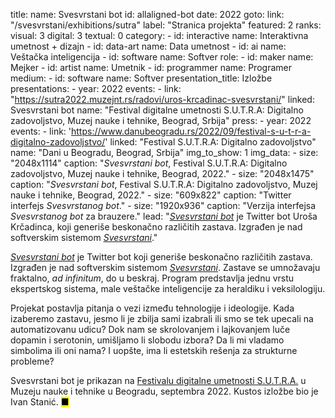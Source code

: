 title:
    name: Svesvrstani bot
id: allaligned-bot
date: 2022
goto:
    link: "/svesvrstani/exhibitions/sutra"
    label: "Stranica projekta"
featured: 2
ranks:
    visual: 3
    digital: 3
    textual: 0
category: 
    - id: interactive
      name: Interaktivna umetnost + dizajn
    - id: data-art
      name: Data umetnost
    - id: ai
      name: Veštačka inteligencija
    - id: software
      name: Softver
role:
    - id: maker
      name: Mejker
    - id: artist
      name: Umetnik
    - id: programmer
      name: Programer
medium:
    - id: software
      name: Softver
presentation_title: Izložbe
presentations:
    - year: 2022
      events:
        - link: "https://sutra2022.muzejnt.rs/radovi/uros-krcadinac-svesvrstani/"
          linked: Svesvrstani bot
          name: "Festival digitalne umetnosti S.U.T.R.A: Digitalno zadovoljstvo, Muzej nauke i tehnike, Beograd, Srbija"
press:
    - year: 2022
      events:
        - link: 'https://www.danubeogradu.rs/2022/09/festival-s-u-t-r-a-digitalno-zadovoljstvo/'
          linked: "Festival S.U.T.R.A: Digitalno zadovoljstvo"
          name: "Dani u Beogradu, Beograd, Srbija"
img_to_show: 1
img_data:
    - size: "2048x1114"
      caption: "<em>Svesvrstani bot</em>, Festival S.U.T.R.A: Digitalno zadovoljstvo, Muzej nauke i tehnike, Beograd, 2022."
    - size: "2048x1475"
      caption: "<em>Svesvrstani bot</em>, Festival S.U.T.R.A: Digitalno zadovoljstvo, Muzej nauke i tehnike, Beograd, 2022."
    - size: "609x822"
      caption: "Twitter interfejs <em>Svesvrstanog bot</em>."
    - size: "1920x936"
      caption: "Verzija interfejsa <em>Svesvrstanog bot</em> za brauzere."
lead: "<a href='https://sutra2022.muzejnt.rs/radovi/uros-krcadinac-svesvrstani/' target='_blank'><em>Svesvrstani bot</em></a> je Twitter bot Uroša Krčadinca, koji generiše beskonačno različitih zastava. Izgrađen je nad softverskim sistemom <a href='/svesvrstani' target='_blank'><em>Svesvrstani</em></a>."

<em><a href='https://twitter.com/AllAlignedBot' target='_blank'>Svesvrstani bot</a></em> je Twitter bot koji generiše beskonačno različitih zastava. Izgrađen je nad softverskim sistemom <a href='/svesvrstani' target='_blank'><em>Svesvrstani</em></a>. Zastave se umnožavaju fraktalno, <em>ad infinitum</em>, do u beskraj. Program predstavlja jednu vrstu ekspertskog sistema, male veštačke inteligencije za heraldiku i veksilologiju.

Projekat postavlja pitanja o vezi između tehnologije i ideologije. Kada izaberemo zastavu, jesmo li je zbilja sami izabrali ili smo se tek upecali na automatizovanu udicu? Dok nam se skrolovanjem i lajkovanjem luče dopamin i serotonin, umišljamo li slobodu izbora? Da li mi vladamo simbolima ili oni nama? I uopšte, ima li estetskih rešenja za strukturne probleme?

Svesvrstani bot je prikazan na <a href='https://sutra2022.muzejnt.rs/radovi/uros-krcadinac-svesvrstani/' target='_blank'>Festivalu digitalne umetnosti S.U.T.R.A.</a> u Muzeju nauke i tehnike u Beogradu, septembra 2022. Kustos izložbe bio je Ivan Stanić. <mark>&#9632;</mark>